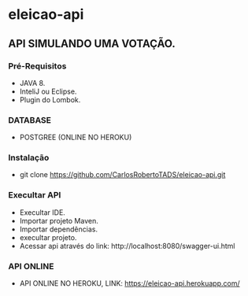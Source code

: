 # eleicao-api

 ## API SIMULANDO UMA VOTAÇÃO. 

 ### Pré-Requisitos

 - JAVA 8.
 - InteliJ ou Eclipse.
 - Plugin do Lombok.
 
 ### DATABASE 
 - POSTGREE (ONLINE NO HEROKU)
      
 ### Instalação
 
 - git clone https://github.com/CarlosRobertoTADS/eleicao-api.git
 
 ### Execultar API
 
 - Execultar IDE.
 - Importar projeto Maven.
 - Importar dependências.
 - execultar projeto.
 - Acessar api através do link: http://localhost:8080/swagger-ui.html
 
 ### API ONLINE
 
 - API ONLINE NO HEROKU, LINK: https://eleicao-api.herokuapp.com/
 